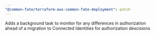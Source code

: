 ```yaml
---
"@common-fate/terraform-aws-common-fate-deployment": patch
---
```


Adds a background task to monitor for any differences in authorization ahead of a migration to Connected Identities for authorization descisions
